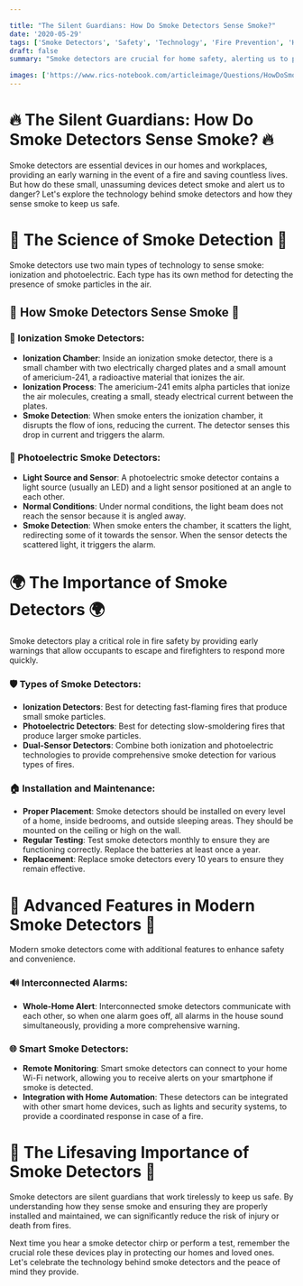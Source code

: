 ```yaml
---

title: "The Silent Guardians: How Do Smoke Detectors Sense Smoke?"
date: '2020-05-29'
tags: ['Smoke Detectors', 'Safety', 'Technology', 'Fire Prevention', 'Home','Questions']
draft: false
summary: "Smoke detectors are crucial for home safety, alerting us to potential fires. In this blog post, we explore the technology behind smoke detectors and how they sense smoke to keep us safe."

images: ['https://www.rics-notebook.com/articleimage/Questions/HowDoSmokeDetectorsWork.webp']
---
```


# 🔥 The Silent Guardians: How Do Smoke Detectors Sense Smoke? 🔥

Smoke detectors are essential devices in our homes and workplaces, providing an early warning in the event of a fire and saving countless lives. But how do these small, unassuming devices detect smoke and alert us to danger? Let's explore the technology behind smoke detectors and how they sense smoke to keep us safe.

# 🔬 The Science of Smoke Detection 🔬

Smoke detectors use two main types of technology to sense smoke: ionization and photoelectric. Each type has its own method for detecting the presence of smoke particles in the air.

## 🧠 How Smoke Detectors Sense Smoke 🧠

### 🔋 Ionization Smoke Detectors:

- **Ionization Chamber**: Inside an ionization smoke detector, there is a small chamber with two electrically charged plates and a small amount of americium-241, a radioactive material that ionizes the air.
- **Ionization Process**: The americium-241 emits alpha particles that ionize the air molecules, creating a small, steady electrical current between the plates.
- **Smoke Detection**: When smoke enters the ionization chamber, it disrupts the flow of ions, reducing the current. The detector senses this drop in current and triggers the alarm.

### 📸 Photoelectric Smoke Detectors:

- **Light Source and Sensor**: A photoelectric smoke detector contains a light source (usually an LED) and a light sensor positioned at an angle to each other.
- **Normal Conditions**: Under normal conditions, the light beam does not reach the sensor because it is angled away.
- **Smoke Detection**: When smoke enters the chamber, it scatters the light, redirecting some of it towards the sensor. When the sensor detects the scattered light, it triggers the alarm.

# 🌍 The Importance of Smoke Detectors 🌍

Smoke detectors play a critical role in fire safety by providing early warnings that allow occupants to escape and firefighters to respond more quickly.

### 🛡️ Types of Smoke Detectors:

- **Ionization Detectors**: Best for detecting fast-flaming fires that produce small smoke particles.
- **Photoelectric Detectors**: Best for detecting slow-smoldering fires that produce larger smoke particles.
- **Dual-Sensor Detectors**: Combine both ionization and photoelectric technologies to provide comprehensive smoke detection for various types of fires.

### 🏠 Installation and Maintenance:

- **Proper Placement**: Smoke detectors should be installed on every level of a home, inside bedrooms, and outside sleeping areas. They should be mounted on the ceiling or high on the wall.
- **Regular Testing**: Test smoke detectors monthly to ensure they are functioning correctly. Replace the batteries at least once a year.
- **Replacement**: Replace smoke detectors every 10 years to ensure they remain effective.

# 🌟 Advanced Features in Modern Smoke Detectors 🌟

Modern smoke detectors come with additional features to enhance safety and convenience.

### 🔊 Interconnected Alarms:

- **Whole-Home Alert**: Interconnected smoke detectors communicate with each other, so when one alarm goes off, all alarms in the house sound simultaneously, providing a more comprehensive warning.

### 🌐 Smart Smoke Detectors:

- **Remote Monitoring**: Smart smoke detectors can connect to your home Wi-Fi network, allowing you to receive alerts on your smartphone if smoke is detected.
- **Integration with Home Automation**: These detectors can be integrated with other smart home devices, such as lights and security systems, to provide a coordinated response in case of a fire.

# 🌟 The Lifesaving Importance of Smoke Detectors 🌟

Smoke detectors are silent guardians that work tirelessly to keep us safe. By understanding how they sense smoke and ensuring they are properly installed and maintained, we can significantly reduce the risk of injury or death from fires.

Next time you hear a smoke detector chirp or perform a test, remember the crucial role these devices play in protecting our homes and loved ones. Let's celebrate the technology behind smoke detectors and the peace of mind they provide.

